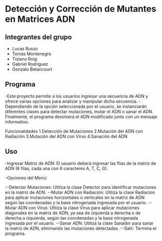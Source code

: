 # Detección y Corrección de Mutantes en Matrices ADN

## Integrantes del grupo
- Lucas Russo
- Tomás Montenegro
- Tiziano Roig
- Gabriel Rodríguez
- Gonzalo Betancourt 

## Programa

-Este proyecto permite a los usuarios ingresar una secuencia de ADN y ofrece varias opciones para analizar y manipular dicha secuencia. 
-Dependiendo de la opción seleccionada por el usuario, se instanciarán diferentes clases para detectar mutaciones, mutar el ADN o sanar el ADN. Finalmente, el programa devolverá el ADN modificado junto con un mensaje informativo.

Funcionalidades
1.Detección de Mutaciones
2.Mutación del ADN con Radiación
3.Mutación del ADN con Virus
4.Sanación del ADN

## Uso
-Ingresar Matriz de ADN: El usuario deberá ingresar las filas de la matriz de ADN (6 filas, cada una con 6 caracteres A, T, C, G).

-Opciones del Menú:

--Detectar Mutaciones: Utiliza la clase Detector para identificar mutaciones en la matriz de ADN.
--Mutar ADN con Radiación: Utiliza la clase Radiacion para aplicar mutaciones horizontales o verticales en la matriz de ADN según las coordenadas y la base nitrogenada ingresada por el usuario.
--Mutar ADN con Virus: Utiliza la clase Virus para aplicar mutaciones diagonales en la matriz de ADN, ya sea de izquierda a derecha o de derecha a izquierda, según las coordenadas y la base nitrogenada ingresada por el usuario.
--Sanar ADN: Utiliza la clase Sanador para sanar la matriz de ADN, eliminando las mutaciones detectadas.
--Salir: Termina el programa.
